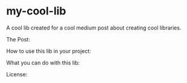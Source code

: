 # my-cool-lib
A cool lib created for a cool medium post about creating cool libraries.

The Post:

How to use this lib in your project:

What you can do with this lib:

License:
